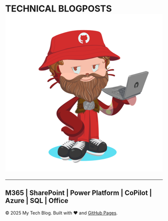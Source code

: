 # TECHNICAL BLOGPOSTS ![img](https://github.com/amolgharatdev/amolgharatdev.github.io/blob/Assets/octocat-1745611094670.png)
----------------------------------------------------------------------
## M365 | SharePoint | Power Platform | CoPilot | Azure | SQL | Office



© 2025 My Tech Blog. Built with ❤️ and [GitHub Pages](https://pages.github.com).
